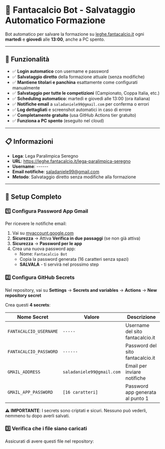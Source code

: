 # 🤖 Fantacalcio Bot - Salvataggio Automatico Formazione

Bot automatico per salvare la formazione su [leghe.fantacalcio.it](https://leghe.fantacalcio.it/lega-paralimpica-seregno) ogni **martedì** e **giovedì** alle **13:00**, anche a PC spento.

---

## 🎯 Funzionalità

- ✅ **Login automatico** con username e password
- ✅ **Salvataggio diretto** della formazione attuale (senza modifiche)
- ✅ **Mantiene titolari e panchina** esattamente come configurati manualmente
- ✅ **Salvataggio per tutte le competizioni** (Campionato, Coppa Italia, etc.)
- ✅ **Scheduling automatico**: martedì e giovedì alle 13:00 (ora italiana)
- ✅ **Notifiche email** a `saladaniele99@gmail.com` per conferma o errori
- ✅ **Log dettagliati** e screenshot automatici in caso di errore
- ✅ **Completamente gratuito** (usa GitHub Actions tier gratuito)
- ✅ **Funziona a PC spento** (eseguito nel cloud)

---

## 📋 Informazioni

- **Lega**: Lega Paralimpica Seregno
- **URL**: https://leghe.fantacalcio.it/lega-paralimpica-seregno
- **Username**: ------
- **Email notifiche**: saladaniele99@gmail.com
- **Metodo**: Salvataggio diretto senza modifiche alla formazione

---

## 🚀 Setup Completo

### 1️⃣ Configura Password App Gmail

Per ricevere le notifiche email:

1. Vai su [myaccount.google.com](https://myaccount.google.com/)
2. **Sicurezza** → Attiva **Verifica in due passaggi** (se non già attiva)
3. **Sicurezza** → **Password per le app**
4. Crea una nuova password app:
   - Nome: `Fantacalcio Bot`
   - Copia la password generata (16 caratteri senza spazi)
   - **SALVALA** - ti servirà nel prossimo step

### 2️⃣ Configura GitHub Secrets

Nel repository, vai su **Settings** → **Secrets and variables** → **Actions** → **New repository secret**

Crea questi **4 secrets**:

| Nome Secret | Valore | Descrizione |
|-------------|--------|-------------|
| `FANTACALCIO_USERNAME` | `-----` | Username del sito fantacalcio.it |
| `FANTACALCIO_PASSWORD` | `------` | Password del sito fantacalcio.it |
| `GMAIL_ADDRESS` | `saladaniele99@gmail.com` | Email per inviare notifiche |
| `GMAIL_APP_PASSWORD` | `[16 caratteri]` | Password app generata al punto 1 |

⚠️ **IMPORTANTE**: I secrets sono criptati e sicuri. Nessuno può vederli, nemmeno tu dopo averli salvati.

### 3️⃣ Verifica che i file siano caricati

Assicurati di avere questi file nel repository:
